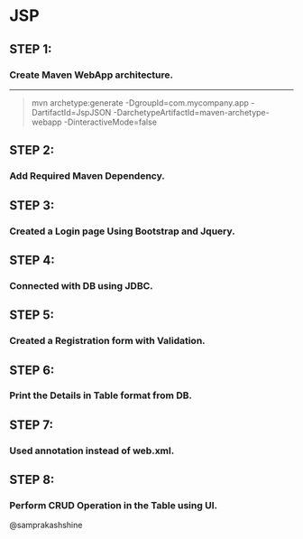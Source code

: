 # JSP

## STEP 1:

### Create Maven WebApp architecture.
---

> mvn archetype:generate -DgroupId=com.mycompany.app -DartifactId=JspJSON -DarchetypeArtifactId=maven-archetype-webapp -DinteractiveMode=false

## STEP 2:

### Add Required Maven Dependency.

## STEP 3:

### Created a Login page Using Bootstrap and Jquery.

## STEP 4:

### Connected with DB using JDBC.

## STEP 5:

### Created a Registration form with Validation.

## STEP 6:

### Print the Details in Table format from DB.

## STEP 7:

### Used annotation instead of web.xml.

## STEP 8:

### Perform CRUD Operation in the Table using UI.


@samprakashshine

